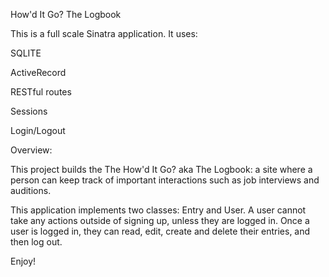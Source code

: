 How'd It Go? The Logbook

This is a full scale Sinatra application. It uses:

SQLITE 

ActiveRecord

RESTful routes

Sessions

Login/Logout


Overview:

This project builds the The How'd It Go? aka The Logbook: a site where a person can keep track of important interactions such as job interviews and auditions. 

This application implements two classes: Entry and User. A user cannot take any actions outside of signing up, unless they are logged in. Once a user is logged in, they can read, edit, create and delete their entries, and then log out.

Enjoy!